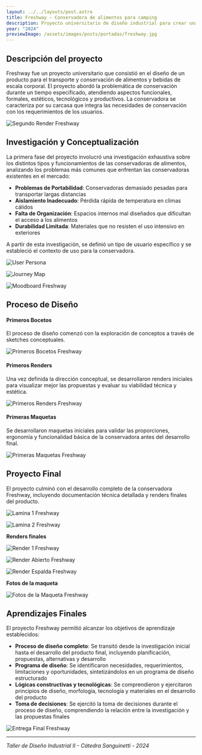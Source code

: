 ```yaml
---
layout: ../../layouts/post.astro
title: Freshway – Conservadora de alimentos para camping
description: Proyecto universitario de diseño industrial para crear una conservadora innovadora y funcional para aventuras al aire libre.
year: "2024"
previewImage: /assets/images/posts/portadas/freshway.jpg
---
```


## Descripción del proyecto

Freshway fue un proyecto universitario que consistió en el diseño de un producto para el transporte y conservación de alimentos y bebidas de escala corporal. El proyecto abordó la problemática de conservación durante un tiempo especificado, atendiendo aspectos funcionales, formales, estéticos, tecnológicos y productivos. La conservadora se caracteriza por su carcasa que integra las necesidades de conservación con los requerimientos de los usuarios.

![Segundo Render Freshway](/assets/images/posts/freshway/segundo-reender.png)

## Investigación y Conceptualización

La primera fase del proyecto involucró una investigación exhaustiva sobre los distintos tipos y funcionamientos de las conservadoras de alimentos, analizando los problemas más comunes que enfrentan las conservadoras existentes en el mercado:

- **Problemas de Portabilidad**: Conservadoras demasiado pesadas para transportar largas distancias
- **Aislamiento Inadecuado**: Pérdida rápida de temperatura en climas cálidos
- **Falta de Organización**: Espacios internos mal diseñados que dificultan el acceso a los alimentos
- **Durabilidad Limitada**: Materiales que no resisten el uso intensivo en exteriores

A partir de esta investigación, se definió un tipo de usuario específico y se estableció el contexto de uso para la conservadora.

![User Persona](/assets/images/posts/freshway/user-persona.jpg)

![Journey Map](/assets/images/posts/freshway/jornemap.jpg)

![Moodboard Freshway](/assets/images/posts/freshway/moodboard.jpg)

## Proceso de Diseño

#### Primeros Bocetos

El proceso de diseño comenzó con la exploración de conceptos a través de sketches conceptuales.

![Primeros Bocetos Freshway](/assets/images/posts/freshway/bocetos.png)

#### Primeros Renders

Una vez definida la dirección conceptual, se desarrollaron renders iniciales para visualizar mejor las propuestas y evaluar su viabilidad técnica y estética.

![Primeros Renders Freshway](/assets/images/posts/freshway/render.png)

#### Primeras Maquetas

Se desarrollaron maquetas iniciales para validar las proporciones, ergonomía y funcionalidad básica de la conservadora antes del desarrollo final.

![Primeras Maquetas Freshway](/assets/images/posts/freshway/maqueta.png)

## Proyecto Final

El proyecto culminó con el desarrollo completo de la conservadora Freshway, incluyendo documentación técnica detallada y renders finales del producto.

![Lamina 1 Freshway](/assets/images/posts/freshway/lamina1.jpg)

![Lamina 2 Freshway](/assets/images/posts/freshway/lamina2.jpg)

**Renders finales**

![Render 1 Freshway](/assets/images/posts/freshway/render1.png)

![Render Abierto Freshway](/assets/images/posts/freshway/render-abierto.png)

![Render Espalda Freshway](/assets/images/posts/freshway/render-espalda.png)

**Fotos de la maqueta**

![Fotos de la Maqueta Freshway](/assets/images/posts/freshway/blancas.png)

## Aprendizajes Finales

El proyecto Freshway permitió alcanzar los objetivos de aprendizaje establecidos:

- **Proceso de diseño completo**: Se transitó desde la investigación inicial hasta el desarrollo del producto final, incluyendo planificación, propuestas, alternativas y desarrollo
- **Programa de diseño**: Se identificaron necesidades, requerimientos, limitaciones y oportunidades, sintetizándolos en un programa de diseño estructurado
- **Lógicas constructivas y tecnológicas**: Se comprendieron y ejercitaron principios de diseño, morfología, tecnología y materiales en el desarrollo del producto
- **Toma de decisiones**: Se ejercitó la toma de decisiones durante el proceso de diseño, comprendiendo la relación entre la investigación y las propuestas finales

![Entrega Final Freshway](/assets/images/posts/freshway/entrega.jpg)

---

_Taller de Diseño Industrial II - Cátedra Sanguinetti - 2024_
